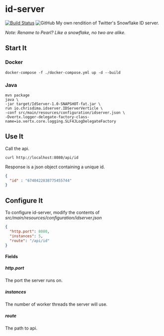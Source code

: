 # id-server
[![Build Status](https://travis-ci.com/chrisdimaio/id-server.svg?branch=master)](https://travis-ci.com/chrisdimaio/id-server)
![GitHub](https://img.shields.io/github/license/chrisdimaio/poker-evaluator)
My own rendition of Twitter's Snowflake ID server.

*Note: Rename to Pearl? Like a snowflake, no two are alike.*
## Start It
### Docker
```shell script
docker-compose -f ./docker-compose.yml up -d --build
```

### Java
```shell script
mvn package
java \
-jar target/IdServer-1.0-SNAPSHOT-fat.jar \
run io.chrisdima.idserver.IDServerVerticle \
-conf src/main/resources/configuration/idserver.json \
-Dvertx.logger-delegate-factory-class-name=io.vertx.core.logging.SLF4JLogDelegateFactory
```

## Use It
Call the api.
```shell script
curl http://localhost:8080/api/id
```
Response is a json object containing a unique id.
```json
{
  "id" : "6740422838775455744"
}
```

## Configure It
To configure id-server, modify the contents of *src/main/resources/configuration/idserver.json*
```json
{
  "http.port": 8080,
  "instances": 5,
  "route": "/api/id"
}
```
#### Fields
##### http.port
The port the server runs on.
##### instances
The number of worker threads the server will use.
##### route
The path to api.

